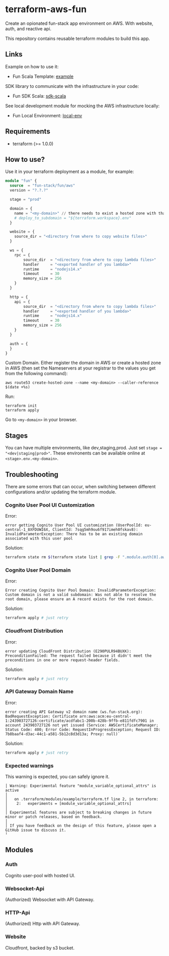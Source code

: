 # terraform-aws-fun

Create an opionated fun-stack app environment on AWS. With website, auth, and reactive api.

This repository contains reusable terraform modules to build this app.

## Links

Example on how to use it:
- Fun Scala Template: [example](https://github.com/fun-stack/example)

SDK library to communicate with the infrastructure in your code:
- Fun SDK Scala: [sdk-scala](https://github.com/fun-stack/sdk-scala)

See local development module for mocking the AWS infrastructure locally:
- Fun Local Environment: [local-env](https://github.com/fun-stack/local-env)

## Requirements

- terraform (>= 1.0.0)

## How to use?

Use it in your terraform deployment as a module, for example:

```tf
module "fun" {
  source  = "fun-stack/fun/aws"
  version = "?.?.?"

  stage = "prod"

  domain = {
    name = "<my-domain>" // there needs to exist a hosted zone with that domain name in your aws account
    # deploy_to_subdomain = "${terraform.workspace}.env"
  }

  website = {
    source_dir = "<directory from where to copy website files>"
  }

  ws = {
    rpc = {
        source_dir  = "<directory from where to copy lambda files>"
        handler     = "<exported handler of you lambda>"
        runtime     = "nodejs14.x"
        timeout     = 30
        memory_size = 256
    }
  }

  http = {
    api = {
        source_dir  = "<directory from where to copy lambda files>"
        handler     = "<exported handler of you lambda>"
        runtime     = "nodejs14.x"
        timeout     = 30
        memory_size = 256
    }
  }

  auth = {
  }
}
```

Custom Domain. Either register the domain in AWS or create a hosted zone in AWS (then set the Nameservers at your registrar to the values you get from the following command):
```
aws route53 create-hosted-zone --name <my-domain> --caller-reference $(date +%s)
```

Run:
```
terraform init
terraform apply
```

Go to `<my-domain>` in your browser.

## Stages

You can have multiple environments, like dev,staging,prod. Just set `stage = "<dev|staging|prod>"`. These environents can be available online at `<stage>.env.<my-domain>`.

## Troubleshooting

There are some errors that can occur, when switching between different configurations and/or updating the terraform module.

### Cognito User Pool UI Customization

Error:
```
error getting Cognito User Pool UI customization (UserPoolId: eu-central-1_8XFDUWI6X, ClientId: 7sqg5mh9ou6f917imeh0fskav8): InvalidParameterException: There has to be an existing domain associated with this user pool
```

Solution:
```sh
terraform state rm $(terraform state list | grep -F ".module.auth[0].aws_cognito_user_pool_ui_customization.hosted_ui[0]")
```

### Cognito User Pool Domain

Error:
```
Error creating Cognito User Pool Domain: InvalidParameterException: Custom domain is not a valid subdomain: Was not able to resolve the root domain, please ensure an A record exists for the root domain.
```

Solution:
```sh
terraform apply # just retry
```

### Cloudfront Distribution

Error:
```
error updating CloudFront Distribution (E290PULR94BUXK): PreconditionFailed: The request failed because it didn't meet the preconditions in one or more request-header fields.
```

Solution:
```sh
terraform apply # just retry
```

### API Gateway Domain Name

Error:
```
error creating API Gateway v2 domain name (ws.fun-stack.org): BadRequestException: Certificate arn:aws:acm:eu-central-1:243903727126:certificate/acdfabc1-200b-428b-9ffb-e811fdfc7901 in account 243903727126 not yet issued (Service: AWSCertificateManager; Status Code: 400; Error Code: RequestInProgressException; Request ID: 7b8baaf4-d3ac-44c1-a581-5b12c8d3d13a; Proxy: null)`
```

Solution:
```sh
terraform apply # just retry
```

### Expected warnings

This warning is expected, you can safely ignore it.

```
│ Warning: Experimental feature "module_variable_optional_attrs" is active
│
│   on .terraform/modules/example/terraform.tf line 2, in terraform:
│    2:   experiments = [module_variable_optional_attrs]
│
│ Experimental features are subject to breaking changes in future minor or patch releases, based on feedback.
│
│ If you have feedback on the design of this feature, please open a GitHub issue to discuss it.
╵
```

## Modules

### Auth

Cognito user-pool with hosted UI.

### Websocket-Api

(Authorized) Websocket with API Gateway.

### HTTP-Api

(Authorized) Http with API Gateway.

### Website

Cloudfront, backed by s3 bucket.
